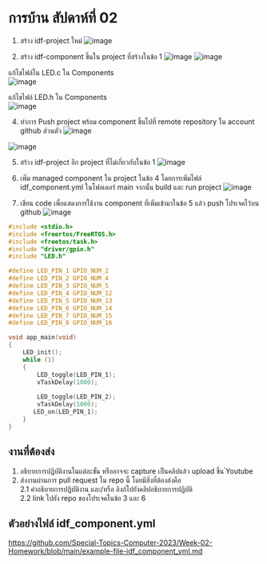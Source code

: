 # การบ้าน สัปดาห์ที่ 02

1. สร้าง idf-project ใหม่
![image](https://github.com/Sorrawit087/Week-02-Homework/assets/110808862/2bb8ca40-427b-470f-80ce-dc555826abf2)

2. สร้าง idf-component ขึ้นใน project ที่สร้างในข้อ 1
![image](https://github.com/Sorrawit087/Week-02-Homework/assets/110808862/c1937048-22d2-48e3-967e-b752853d1d40)
![image](https://github.com/Sorrawit087/Week-02-Homework/assets/110808862/59487c6d-410c-4466-8882-a1aa7fae16ab)

แก้ไขไฟล์ใน LED.c ใน Components<br>
![image](https://github.com/Sorrawit087/Week-02-Homework/assets/110808862/00acf73b-caa8-4cfc-9bba-1f773464adbf)

แก้ไขไฟล์ LED.h ใน Components<br>
![image](https://github.com/Sorrawit087/Week-02-Homework/assets/110808862/92faa04c-3d9f-4331-9b78-3c823cbd5760)

4. ทำการ Push project พร้อม component ขึ้นไปที่ remote repository ใน account github ส่วนตัว
![image](https://github.com/Sorrawit087/Week-02-Homework/assets/110808862/ddd6be1d-1e5f-4625-af9c-f88c5d1059c4)

![image](https://github.com/Sorrawit087/Week-02-Homework/assets/110808862/d986193c-eff5-4736-843b-41b08373c69d)

5. สร้าง idf-project อีก project ที่ไม่เกี่ยวกับในข้อ 1
![image](https://github.com/Sorrawit087/Week-02-Homework/assets/110808862/9636668d-56ae-46bd-a39b-33fc9f94601e)

6. เพิ่ม managed component ใน project ในข้อ 4 โดยการเพิ่มไฟล์ idf_component.yml  ในโฟลเดอร์ main จากนั้น build และ run project
![image](https://github.com/Sorrawit087/Week-02-Homework/assets/110808862/c2aaa0ef-6cc0-4e63-a64b-cff29fc42974)

7. เขียน code เพื่อแสดงการใช้งาน component ที่เพิ่มเข้ามาในข้อ 5 แล้ว push โปรเจคไว้บน github
![image](https://github.com/Sorrawit087/Week-02-Homework/assets/110808862/7913eacd-1b11-410b-9ad1-32be5fa64fb5)

```c
#include <stdio.h>
#include <freertos/FreeRTOS.h>
#include <freetos/task.h>
#include "driver/gpio.h"
#include "LED.h"

#define LED_PIN_1 GPIO_NUM_2
#define LED_PIN_2 GPIO_NUM_4
#define LED_PIN_3 GPIO_NUM_5
#define LED_PIN_4 GPIO_NUM_12
#define LED_PIN_5 GPIO_NUM_13
#define LED_PIN_6 GPIO_NUM_14
#define LED_PIN_7 GPIO_NUM_15
#define LED_PIN_8 GPIO_NUM_16

void app_main(void)
{
	LED_init();
    while (1) 
    {
    	LED_toggle(LED_PIN_1);
    	vTaskDelay(1000);
    	
    	LED_toggle(LED_PIN_2);
    	vTaskDelay(1000);
       LED_on(LED_PIN_1);
    }
}

```

## งานที่ต้องส่ง
1. อธิบายการปฏิบัติงานในแต่ละขั้น หรืออาจจะ capture เป็นคลิปแล้ว upload ขึ้น ํYoutube 
2. ส่งงานผ่านการ pull request ใน repo นี้ โดยมีสิ่งที่ต้องส่งคือ  
2.1 คำอธิบายการปฏิบัติงาน และ/หรือ ลิงก์ไปยังคลิปอธิบายการปฏิบัติ  
2.2 link ไปยัง repo ของโปรเจคในข้อ 3 และ 6


## ตัวอย่างไฟล์ idf_component.yml

https://github.com/Special-Topics-Computer-2023/Week-02-Homework/blob/main/example-file-idf_component_yml.md
